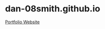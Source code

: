 # dan-08smith.github.io

<p>
  <a href="https://dan-08smith.github.io/" target="_blank" rel="noreferrer noopener">
    Portfolio Website
</p>
